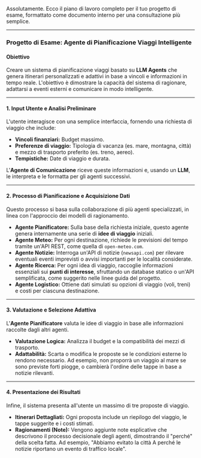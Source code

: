 Assolutamente. Ecco il piano di lavoro completo per il tuo progetto di esame, formattato come documento interno per una consultazione più semplice.

---
### **Progetto di Esame: Agente di Pianificazione Viaggi Intelligente**

#### **Obiettivo**
Creare un sistema di pianificazione viaggi basato su **LLM Agents** che genera itinerari personalizzati e adattivi in base a vincoli e informazioni in tempo reale. L'obiettivo è dimostrare la capacità del sistema di ragionare, adattarsi a eventi esterni e comunicare in modo intelligente.

---
#### **1. Input Utente e Analisi Preliminare**
L'utente interagisce con una semplice interfaccia, fornendo una richiesta di viaggio che include:
* **Vincoli finanziari:** Budget massimo.
* **Preferenze di viaggio:** Tipologia di vacanza (es. mare, montagna, città) e mezzo di trasporto preferito (es. treno, aereo).
* **Tempistiche:** Date di viaggio e durata.

L'**Agente di Comunicazione** riceve queste informazioni e, usando un **LLM**, le interpreta e le formatta per gli agenti successivi.

---
#### **2. Processo di Pianificazione e Acquisizione Dati**
Questo processo si basa sulla collaborazione di più agenti specializzati, in linea con l'approccio dei modelli di ragionamento.
* **Agente Pianificatore:** Sulla base della richiesta iniziale, questo agente genera internamente una serie di **idee di viaggio** iniziali.
* **Agente Meteo:** Per ogni destinazione, richiede le previsioni del tempo tramite un'API REST, come quella di `open-meteo.com`.
* **Agente Notizie:** Interroga un'API di notizie (`newsapi.com`) per rilevare eventuali eventi imprevisti o avvisi importanti per le località considerate.
* **Agente Ricerca:** Per ogni idea di viaggio, raccoglie informazioni essenziali sui **punti di interesse**, sfruttando un database statico o un'API semplificata, come suggerito nelle linee guida del progetto.
* **Agente Logistico:** Ottiene dati simulati su opzioni di viaggio (voli, treni) e costi per ciascuna destinazione.

---
#### **3. Valutazione e Selezione Adattiva**
L'**Agente Pianificatore** valuta le idee di viaggio in base alle informazioni raccolte dagli altri agenti.
* **Valutazione Logica:** Analizza il budget e la compatibilità dei mezzi di trasporto.
* **Adattabilità:** Scarta o modifica le proposte se le condizioni esterne lo rendono necessario. Ad esempio, non proporrà un viaggio al mare se sono previste forti piogge, o cambierà l'ordine delle tappe in base a notizie rilevanti.

---
#### **4. Presentazione dei Risultati**
Infine, il sistema presenta all'utente un massimo di tre proposte di viaggio.
* **Itinerari Dettagliati:** Ogni proposta include un riepilogo del viaggio, le tappe suggerite e i costi stimati.
* **Ragionamenti (Note):** Vengono aggiunte note esplicative che descrivono il processo decisionale degli agenti, dimostrando il "perché" della scelta fatta. Ad esempio, "Abbiamo evitato la città A perché le notizie riportano un evento di traffico locale".